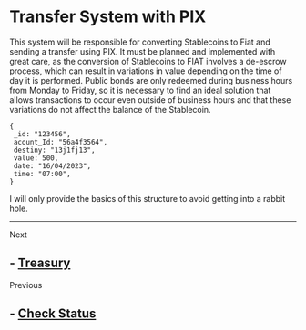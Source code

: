# Transfer System with PIX 

This system will be responsible for converting Stablecoins to Fiat and sending a transfer using PIX. It must be planned and implemented with great care, as the conversion of Stablecoins to FIAT involves a de-escrow process, which can result in variations in value depending on the time of day it is performed. Public bonds are only redeemed during business hours from Monday to Friday, so it is necessary to find an ideal solution that allows transactions to occur even outside of business hours and that these variations do not affect the balance of the Stablecoin.

    {
     _id: "123456",
     acount_Id: "56a4f3564",
     destiny: "13j1fj13",
     value: 500,
     date: "16/04/2023",
     time: "07:00",
    }

I will only provide the basics of this structure to avoid getting into a rabbit hole.

____

Next

## - [Treasury](./estruturas/treasury.md)

Previous

## - [Check Status](./estruturas/status.md)
